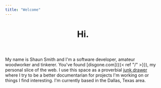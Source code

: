 ```yaml
---
title: "Welcome"
---
```


<header>
    <h1 class="title">Hi.</h1>
</header>

My name is Shaun Smith and I'm a software developer, amateur woodworker and tinkerer.  You've found [disgone.com]({{< ref "/" >}}), my personal slice of the web.  I use this space as a proverbial [junk drawer](https://www.npr.org/sections/theprotojournalist/2014/08/15/337759135/what-your-junk-drawer-reveals-about-you) where I try to be a better documentarian for projects I'm working on or things I find interesting.  I'm currently based in the Dallas, Texas area.
